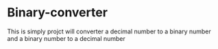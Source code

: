 # Binary-converter
This is simply projct will converter a decimal number to a binary number and a binary number to a decimal number
